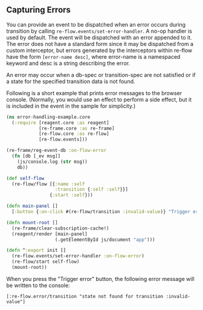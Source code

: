 ## Capturing Errors

You can provide an event to be dispatched when an error occurs during transition
by calling `re-flow.events/set-error-handler`. A no-op handler is used by
default. The event will be dispatched with an error appended to it. The error
does not have a standard form since it may be dispatched from a custom
interceptor, but errors generated by the interceptors within re-flow have the
form `[error-name desc]`, where error-name is a namespaced keyword and desc is a
string describing the error.

An error may occur when a db-spec or transition-spec are not satisfied or if a
state for the specified transition data is not found.

Following is a short example that prints error messages to the browser console.
(Normally, you would use an effect to perform a side effect, but it is included
in the event in the sample for simplicity.)

```clojure
(ns error-handling-example.core
  (:require [reagent.core :as reagent]
            [re-frame.core :as re-frame]
            [re-flow.core :as re-flow]
            [re-flow.events]))

(re-frame/reg-event-db :on-flow-error
  (fn [db [_ev msg]]
    (js/console.log (str msg))
    db))

(def self-flow
  (re-flow/flow [{:name :self
                  :transition {:self :self}}]
                {:start :self}))

(defn main-panel []
  [:button {:on-click #(re-flow/transition :invalid-value)} "Trigger error!"])

(defn mount-root []
  (re-frame/clear-subscription-cache!)
  (reagent/render [main-panel]
                  (.getElementById js/document "app")))

(defn ^:export init []
  (re-flow.events/set-error-handler :on-flow-error)
  (re-flow/start self-flow)
  (mount-root))
```

When you press the "Trigger error" button, the following error message will be
written to the console:

```
[:re-flow.error/transition "state not found for transition :invalid-value"]
```
